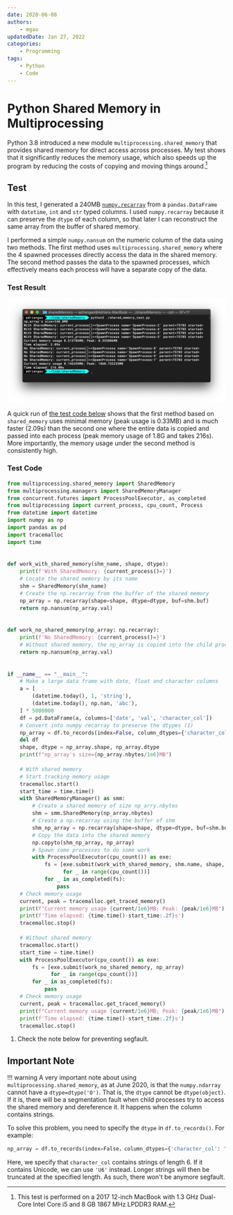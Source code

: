 ```yaml
---
date: 2020-06-08
authors:
    - mgao
updatedDate: Jan 27, 2022
categories:
    - Programming
tags:
    - Python
    - Code
---
```


# Python Shared Memory in Multiprocessing

Python 3.8 introduced a new module `multiprocessing.shared_memory` that provides
shared memory for direct access across processes. My test shows that it
significantly reduces the memory usage, which also speeds up the program by
reducing the costs of copying and moving things around.[^1]

[^1]: This test is performed on a 2017 12-inch MacBook with 1.3 GHz Dual-Core
Intel Core i5 and 8 GB 1867 MHz LPDDR3 RAM.

<!-- more -->

## Test

In this test, I generated a 240MB
[`numpy.recarray`](https://numpy.org/doc/stable/reference/generated/numpy.recarray.html)
from a `pandas.DataFrame` with `datetime`, `int` and `str` typed columns. I used
`numpy.recarray` because it can preserve the `dtype` of each column, so that
later I can reconstruct the same array from the buffer of shared memory.

I performed a simple `numpy.nansum` on the numeric column of the data using two
methods. The first method uses `multiprocessing.shared_memory` where the 4
spawned processes directly access the data in the shared memory. The second
method passes the data to the spawned processes, which effectively means each
process will have a separate copy of the data.

### Test Result

![test-result](/images/Python-SharedMemory-test.png)

A quick run of [the test code below](#test-code) shows that the first method
based on `shared_memory` uses minimal memory (peak usage is 0.33MB) and is much
faster (2.09s) than the second one where the entire data is copied and passed
into each process (peak memory usage of 1.8G and takes 216s). More
importantly, the memory usage under the second method is consistently high.

### Test Code

```python linenums="1"
from multiprocessing.shared_memory import SharedMemory
from multiprocessing.managers import SharedMemoryManager
from concurrent.futures import ProcessPoolExecutor, as_completed
from multiprocessing import current_process, cpu_count, Process
from datetime import datetime
import numpy as np
import pandas as pd
import tracemalloc
import time


def work_with_shared_memory(shm_name, shape, dtype):
    print(f'With SharedMemory: {current_process()=}')
    # Locate the shared memory by its name
    shm = SharedMemory(shm_name)
    # Create the np.recarray from the buffer of the shared memory
    np_array = np.recarray(shape=shape, dtype=dtype, buf=shm.buf)
    return np.nansum(np_array.val)


def work_no_shared_memory(np_array: np.recarray):
    print(f'No SharedMemory: {current_process()=}')
    # Without shared memory, the np_array is copied into the child process
    return np.nansum(np_array.val)


if __name__ == "__main__":
    # Make a large data frame with date, float and character columns
    a = [
        (datetime.today(), 1, 'string'),
        (datetime.today(), np.nan, 'abc'),
    ] * 5000000
    df = pd.DataFrame(a, columns=['date', 'val', 'character_col'])
    # Convert into numpy recarray to preserve the dtypes (1)
    np_array = df.to_records(index=False, column_dtypes={'character_col': 'S6'})
    del df
    shape, dtype = np_array.shape, np_array.dtype
    print(f"np_array's size={np_array.nbytes/1e6}MB")

    # With shared memory
    # Start tracking memory usage
    tracemalloc.start()
    start_time = time.time()
    with SharedMemoryManager() as smm:
        # Create a shared memory of size np_arry.nbytes
        shm = smm.SharedMemory(np_array.nbytes)
        # Create a np.recarray using the buffer of shm
        shm_np_array = np.recarray(shape=shape, dtype=dtype, buf=shm.buf)
        # Copy the data into the shared memory
        np.copyto(shm_np_array, np_array)
        # Spawn some processes to do some work
        with ProcessPoolExecutor(cpu_count()) as exe:
            fs = [exe.submit(work_with_shared_memory, shm.name, shape, dtype)
                  for _ in range(cpu_count())]
            for _ in as_completed(fs):
                pass
    # Check memory usage
    current, peak = tracemalloc.get_traced_memory()
    print(f"Current memory usage {current/1e6}MB; Peak: {peak/1e6}MB")
    print(f'Time elapsed: {time.time()-start_time:.2f}s')
    tracemalloc.stop()

    # Without shared memory
    tracemalloc.start()
    start_time = time.time()
    with ProcessPoolExecutor(cpu_count()) as exe:
        fs = [exe.submit(work_no_shared_memory, np_array)
              for _ in range(cpu_count())]
        for _ in as_completed(fs):
            pass
    # Check memory usage
    current, peak = tracemalloc.get_traced_memory()
    print(f"Current memory usage {current/1e6}MB; Peak: {peak/1e6}MB")
    print(f'Time elapsed: {time.time()-start_time:.2f}s')
    tracemalloc.stop()
```

1. Check the note below for preventing segfault.

## Important Note

!!! warning
    A very important note about using `multiprocessing.shared_memory`, as at June
    2020, is that the `numpy.ndarray` cannot have a `dtype=dtype('O')`. That is, the
    `dtype` cannot be `dtype(object)`. If it is, there will be a segmentation fault
    when child processes try to access the shared memory and dereference it. It happens when the column contains strings.

To solve this problem, you need to specify the `dtype` in `df.to_records()`. For example:

``` python
np_array = df.to_records(index=False，column_dtypes={'character_col': 'S6'})
```

Here, we specify that `character_col` contains strings of length 6. If it contains Unicode, we can use `'U6'` instead. Longer strings will then be truncated at the specified length. As such, there won't be anymore segfault.